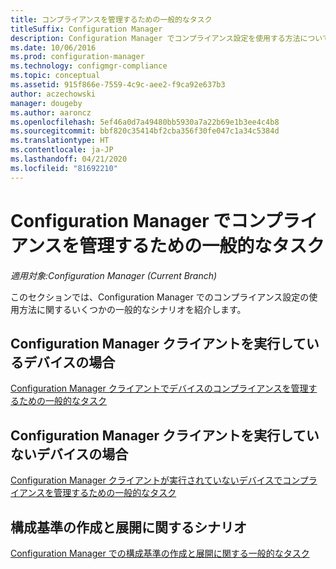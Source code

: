 ```yaml
---
title: コンプライアンスを管理するための一般的なタスク
titleSuffix: Configuration Manager
description: Configuration Manager でコンプライアンス設定を使用する方法について説明します。
ms.date: 10/06/2016
ms.prod: configuration-manager
ms.technology: configmgr-compliance
ms.topic: conceptual
ms.assetid: 915f866e-7559-4c9c-aee2-f9ca92e637b3
author: aczechowski
manager: dougeby
ms.author: aaroncz
ms.openlocfilehash: 5ef46a0d7a49480bb5930a7a22b69e1b3ee4c4b8
ms.sourcegitcommit: bbf820c35414bf2cba356f30fe047c1a34c5384d
ms.translationtype: HT
ms.contentlocale: ja-JP
ms.lasthandoff: 04/21/2020
ms.locfileid: "81692210"
---
```

# <a name="common-tasks-for-managing-compliance-with-configuration-manager"></a>Configuration Manager でコンプライアンスを管理するための一般的なタスク

*適用対象:Configuration Manager (Current Branch)*

このセクションでは、Configuration Manager でのコンプライアンス設定の使用方法に関するいくつかの一般的なシナリオを紹介します。  

## <a name="for-devices-that-run-the-configuration-manager-client"></a>Configuration Manager クライアントを実行しているデバイスの場合  
 [Configuration Manager クライアントでデバイスのコンプライアンスを管理するための一般的なタスク](../../compliance/plan-design/common-tasks-for-managing-compliance-on-devices-with-the-client.md)  

## <a name="for-devices-that-do-not-run-the-configuration-manager-client"></a>Configuration Manager クライアントを実行していないデバイスの場合  
 [Configuration Manager クライアントが実行されていないデバイスでコンプライアンスを管理するための一般的なタスク](../../mdm/understand/what-happened-to-hybrid.md)  

## <a name="scenarios-for-creating-and-deploying-configuration-baselines"></a>構成基準の作成と展開に関するシナリオ  
 [Configuration Manager での構成基準の作成と展開に関する一般的なタスク](../../compliance/plan-design/common-tasks-for-creating-and-deploying-configuration-baselines.md)  
